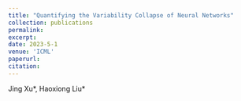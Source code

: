 ```yaml
---
title: "Quantifying the Variability Collapse of Neural Networks"
collection: publications
permalink: 
excerpt: 
date: 2023-5-1
venue: 'ICML'
paperurl: 
citation: 
---
```

Jing Xu*, Haoxiong Liu*